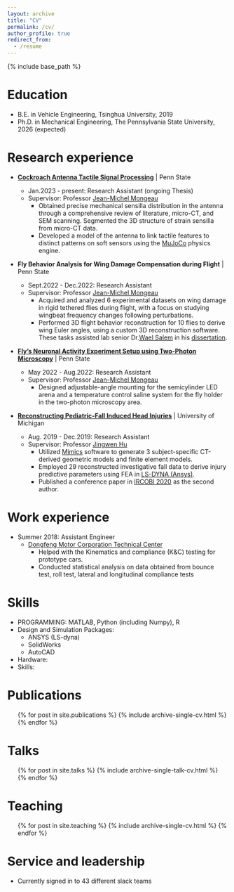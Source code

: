 ```yaml
---
layout: archive
title: "CV"
permalink: /cv/
author_profile: true
redirect_from:
  - /resume
---
```


{% include base_path %}

Education
======
* B.E. in Vehicle Engineering, Tsinghua University, 2019
* Ph.D. in Mechanical Engineering, The Pennsylvania State University, 2026 (expected)

Research experience
======
* [**Cockroach Antenna Tactile Signal Processing**](https://lingsheng-meng.github.io/research/research-1) \| Penn State
  * Jan.2023 - present: Research Assistant (ongoing Thesis)
  * Supervisor: Professor [Jean-Michel Mongeau](https://sites.psu.edu/mongeau/PIbio/)
    * Obtained precise mechanical sensilla distribution in the antenna through a comprehensive review of literature, micro-CT, and SEM scanning. Segmented the 3D structure of strain sensilla from micro-CT data.
    * Developed a model of the antenna to link tactile features to distinct patterns on soft sensors using the [MuJoCo](https://mujoco.readthedocs.io/en/stable/overview.html) physics engine.

* **Fly Behavior Analysis for Wing Damage Compensation during Flight** \| Penn State
  * Sept.2022 - Dec.2022: Research Assistant
  * Supervisor: Professor [Jean-Michel Mongeau](https://sites.psu.edu/mongeau/PIbio/)
    * Acquired and analyzed 6 experimental datasets on wing damage in rigid tethered flies during flight, with a focus on studying wingbeat frequency changes following perturbations.
    * Performed 3D flight behavior reconstruction for 10 flies to derive wing Euler angles, using a custom 3D reconstruction software. These tasks assisted lab senior Dr.[Wael Salem](https://www.linkedin.com/in/wael-salem/) in his [dissertation](https://etda.libraries.psu.edu/catalog/19881was29).

* [**Fly’s Neuronal Activity Experiment Setup using Two-Photon Microscopy**](https://lingsheng-meng.github.io/design/design-1) \| Penn State
  * May 2022 - Aug.2022: Research Assistant
  * Supervisor: Professor [Jean-Michel Mongeau](https://sites.psu.edu/mongeau/PIbio/)
    * Designed adjustable-angle mounting for the semicylinder LED arena and a temperature control saline system for the fly holder in the two-photon microscopy area.

* [**Reconstructing Pediatric-Fall Induced Head Injuries**](https://lingsheng-meng.github.io/research/research-0) \| University of Michigan
  * Aug. 2019 - Dec.2019: Research Assistant
  * Supervisor: Professor [Jingwen Hu](https://sites.google.com/umich.edu/jingwenhu/home)
    * Utilized [Mimics](https://www.materialise.com/en/healthcare/mimics-innovation-suite/mimics) software to generate 3 subject-specific CT-derived geometric models and finite element models.
    * Employed 29 reconstructed investigative fall data to derive injury predictive parameters using FEA in [LS-DYNA (Ansys)](https://www.ansys.com/products/structures/ansys-ls-dyna).
    * Published a conference paper in [IRCOBI 2020](http://www.ircobi.org/wordpress/downloads/irc20-asia/pdf-files/2046a.pdf) as the second author.

Work experience
======
* Summer 2018: Assistant Engineer
  * [Dongfeng Motor Corporation Technical Center](http://www.dongfeng-global.com/)
    * Helped with the Kinematics and compliance (K&C) testing for prototype cars.
    * Conducted statistical analysis on data obtained from bounce test, roll test, lateral and longitudinal compliance tests
  
Skills
======
* PROGRAMMING: MATLAB, Python (including Numpy), R
* Design and Simulation Packages:
  * ANSYS (LS-dyna)
  * SolidWorks
  * AutoCAD
* Hardware:
* Skills:

Publications
======
  <ul>{% for post in site.publications %}
    {% include archive-single-cv.html %}
  {% endfor %}</ul>
  
Talks
======
  <ul>{% for post in site.talks %}
    {% include archive-single-talk-cv.html %}
  {% endfor %}</ul>
  
Teaching
======
  <ul>{% for post in site.teaching %}
    {% include archive-single-cv.html %}
  {% endfor %}</ul>
  
Service and leadership
======
* Currently signed in to 43 different slack teams
